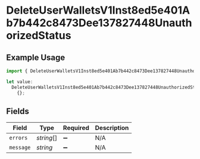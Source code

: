 # DeleteUserWalletsV1Inst8ed5e401Ab7b442c8473Dee137827448UnauthorizedStatus

## Example Usage

```typescript
import { DeleteUserWalletsV1Inst8ed5e401Ab7b442c8473Dee137827448UnauthorizedStatus } from "@dhaba/safepay-ts/models/operations";

let value:
  DeleteUserWalletsV1Inst8ed5e401Ab7b442c8473Dee137827448UnauthorizedStatus =
    {};
```

## Fields

| Field              | Type               | Required           | Description        |
| ------------------ | ------------------ | ------------------ | ------------------ |
| `errors`           | *string*[]         | :heavy_minus_sign: | N/A                |
| `message`          | *string*           | :heavy_minus_sign: | N/A                |